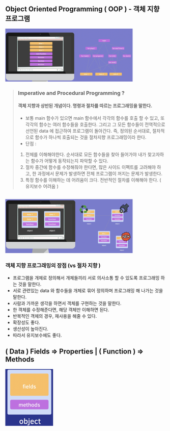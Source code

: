 ## Object Oriented Programming ( OOP ) - 객체 지향 프로그램

<img src="../images/imperative.png" width="400px"/>

<br/>

> ### Imperative and Procedural Programming ?  
> #### 객체 지향과 상반된 개념이다. 명령과 절차를 따르는 프로그래밍을 말한다.  
> - 보통 main 함수가 있으면 main 함수에서 각각의 함수를 호출 할 수 있고, 또 각각의 함수는 여러 함수들을 호출한다. 그리고 그 모든 함수들이 전역적으로 선언된 data 에 접근하여 프로그램이 돌아간다. 즉, 정의된 순서대로, 절차적으로 함수가 하나씩 호출되는 것을 절차지향 프로그래밍이라 한다.
> - 단점 : 
>1. 전체를 이해해야한다. 순서대로 모든 함수들을 찾아 들어가야 내가 찾고자하는 함수가 어떻게 동작되는지 파악할 수 있다.
>2. 절차 중간에 함수를 수정해줘야 한다면, 많은 사이드 이펙트를 고려해야 하고, 한 과정에서 문제가 발생하면 전체 프로그램이 꺼지는 문제가 발생한다.
>3. 특정 함수를 이해하는 데 어려움이 크다. 전반적인 절차를 이해해야 한다. ( 유지보수 어려움 )

<br/>

<img src="../images/oop_graph.png" width="400px"/>

<br/>

### 객체 지향 프로그래밍의 장점 (vs 절차 지향 )
- 프로그램을 개체로 정의해서 개체들끼리 서로 의사소통 할 수 있도록 프로그래밍 하는 것을 말한다.
- 서로 관련있는 data 와 함수들을 개체로 묶어 정의하며 프로그래밍 해 나가는 것을 말한다.
- 사람과 가까운 생각을 하면서 객체를 구현하는 것을 말한다.
- 한 객체를 수정해준다면, 해당 객체만 이해하면 된다.
- 반복적인 객체의 경우, 재사용을 해줄 수 있다.
- 확장성도 좋다.
- 생산성이 높아진다.
- 따라서 유지보수에도 좋다.

## ( Data ) Fields => Properties | ( Function ) => Methods

<img src="../images/oop_fields_methods.png" width="150px"/>
